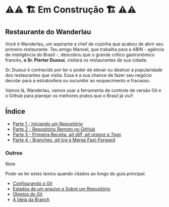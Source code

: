# ⚠️⚠️ 🏗️ Em Construção 🏗️ ⚠️⚠️  

## Restaurante do Wanderlau

Você é Wanderlau, um aspirante a chef de cozinha que acabou de abrir seu primeiro restaurante. Teu amigo Manoel, que trabalha para a ABIN - agência de inteligência do Brasil -, descobriu que o grande crítico gastronômico francês, **o Sr. Pierter Dussuí**, visitará os restaurantes de sua cidade.

Sr. Dussuí é conhecido por ter o poder de elevar ou destruir a popularidade dos restaurantes que visita. Essa é a sua chance de fazer seu negócio decolar para a estratosfera ou sucumbir ao esquecimento e fracasso.

Vamos lá, Wanderlau, vamos usar a ferramenta de controle de versão Git e o Github para planejar os melhores pratos que o Brasil já viu!!

## Índice

- [Parte 1 - Iniciando um Repositório](Parte%201.md)
- [Parte 2 - Repositório Remoto no GitHub](Parte%202.md)
- [Parte 3 - Primeira Receita, *git diff*, *git restore* e *Tags*](Parte%203.md)
- [Parte 4 - Branches, *git log* e Merge Fast-Forward](Parte%204.md)

### Outros

> [!NOTE]
> Pode-se ler estes textos quando citados ao longo do guia principal.

- [Configurando o Git](Outros/Configurando%20o%20Git.md)
- [Estados de um arquivo e Sobre um Repositório](Outros/Estados%20de%20um%20arquivo%20e%20Sobre%20um%20Reposit%C3%B3rio.md)
- [Objetos do Git](Outros/Objetos%20do%20Git.md)
- [A Ideia da Branch](Outros/A%20Ideia%20da%20Branch.md)
  